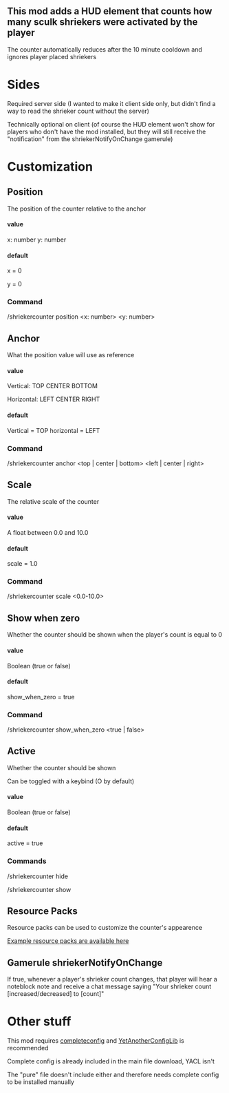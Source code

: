 ## This mod adds a HUD element that counts how many sculk shriekers were activated by the player
The counter automatically reduces after the 10 minute cooldown and ignores player placed shriekers

# Sides
Required server side (I wanted to make it client side only, but didn't find a way to read the shrieker count without the server)

Technically optional on client (of course the HUD element won't show for players who don't have the mod installed, but they will still receive the "notification" from the shriekerNotifyOnChange gamerule)


# Customization
## Position
The position of the counter relative to the anchor
#### value
x: number
y: number

#### default
x = 0

y = 0

### Command
/shriekercounter position <x: number> <y: number>


## Anchor
What the position value will use as reference
#### value
Vertical: TOP CENTER BOTTOM

Horizontal: LEFT CENTER RIGHT

#### default
Vertical = TOP
horizontal = LEFT

### Command
/shriekercounter anchor <top | center | bottom> <left | center | right>

## Scale
The relative scale of the counter
#### value 
A float between 0.0 and 10.0
#### default
scale = 1.0
### Command
/shriekercounter scale <0.0-10.0>

## Show when zero
Whether the counter should be shown when the player's count is equal to 0

#### value
Boolean (true or false)
#### default
show_when_zero = true
### Command
/shriekercounter show_when_zero <true | false>

## Active
Whether the counter should be shown

Can be toggled with a keybind (O by default)

#### value
Boolean (true or false)
#### default
active = true

### Commands
/shriekercounter hide

/shriekercounter show

## Resource Packs
Resource packs can be used to customize the counter's appearence

[Example resource packs are available here](https://github.com/PrincessCyanMarine/ShriekerCounter/tree/main/resourcepacks)

## Gamerule shriekerNotifyOnChange
If true, whenever a player's shrieker count changes, that player will hear a noteblock note and receive a chat message saying
"Your shrieker count [increased/decreased] to [count]"

# Other stuff
This mod requires [completeconfig](https://beta.curseforge.com/minecraft/mc-mods/completeconfig) and [YetAnotherConfigLib](https://curseforge.com/minecraft/mc-mods/yacl) is recommended

Complete config is already included in the main file download, YACL isn't

The "pure" file doesn't include either and therefore needs complete config to be installed manually
